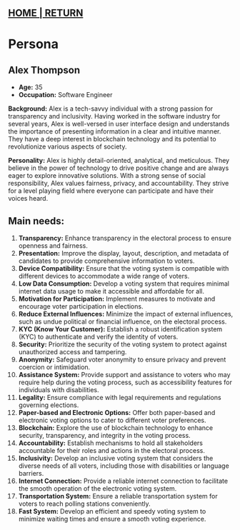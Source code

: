 ## [HOME | RETURN](https://github.com/plexoio/musa/blob/main/documentation/readme/design-thinking/design-thinking.md)

# Persona

## Alex Thompson
- **Age:** 35
- **Occupation:** Software Engineer

**Background:** Alex is a tech-savvy individual with a strong passion for transparency and inclusivity. Having worked in the software industry for several years, Alex is well-versed in user interface design and understands the importance of presenting information in a clear and intuitive manner. They have a deep interest in blockchain technology and its potential to revolutionize various aspects of society.

**Personality:** Alex is highly detail-oriented, analytical, and meticulous. They believe in the power of technology to drive positive change and are always eager to explore innovative solutions. With a strong sense of social responsibility, Alex values fairness, privacy, and accountability. They strive for a level playing field where everyone can participate and have their voices heard.

## Main needs:
1. **Transparency:** Enhance transparency in the electoral process to ensure openness and fairness.
2. **Presentation:** Improve the display, layout, description, and metadata of candidates to provide comprehensive information to voters.
3. **Device Compatibility:** Ensure that the voting system is compatible with different devices to accommodate a wide range of voters.
4. **Low Data Consumption:** Develop a voting system that requires minimal internet data usage to make it accessible and affordable for all.
5. **Motivation for Participation:** Implement measures to motivate and encourage voter participation in elections.
6. **Reduce External Influences:** Minimize the impact of external influences, such as undue political or financial influence, on the electoral process.
7. **KYC (Know Your Customer):** Establish a robust identification system (KYC) to authenticate and verify the identity of voters.
8. **Security:** Prioritize the security of the voting system to protect against unauthorized access and tampering.
9. **Anonymity:** Safeguard voter anonymity to ensure privacy and prevent coercion or intimidation.
10. **Assistance System:** Provide support and assistance to voters who may require help during the voting process, such as accessibility features for individuals with disabilities.
11. **Legality:** Ensure compliance with legal requirements and regulations governing elections.
12. **Paper-based and Electronic Options:** Offer both paper-based and electronic voting options to cater to different voter preferences.
13. **Blockchain:** Explore the use of blockchain technology to enhance security, transparency, and integrity in the voting process.
14. **Accountability:** Establish mechanisms to hold all stakeholders accountable for their roles and actions in the electoral process.
15. **Inclusivity:** Develop an inclusive voting system that considers the diverse needs of all voters, including those with disabilities or language barriers.
16. **Internet Connection:** Provide a reliable internet connection to facilitate the smooth operation of the electronic voting system.
17. **Transportation System:** Ensure a reliable transportation system for voters to reach polling stations conveniently.
18. **Fast System:** Develop an efficient and speedy voting system to minimize waiting times and ensure a smooth voting experience.